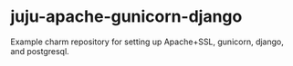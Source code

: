 juju-apache-gunicorn-django
===========================

Example charm repository for setting up Apache+SSL, gunicorn, django, and postgresql.
